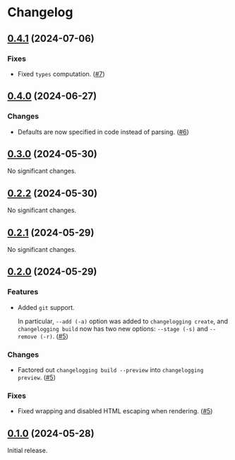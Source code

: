 # Changelog

<!-- changelogging: start -->

## [0.4.1](https://github.com/nekitdev/changelogging/tree/v0.4.1) (2024-07-06)

### Fixes

- Fixed `types` computation. ([#7](https://github.com/nekitdev/changelogging/pull/7))

## [0.4.0](https://github.com/nekitdev/changelogging/tree/v0.4.0) (2024-06-27)

### Changes

- Defaults are now specified in code instead of parsing.
  ([#6](https://github.com/nekitdev/changelogging/pull/6))

## [0.3.0](https://github.com/nekitdev/changelogging/tree/v0.3.0) (2024-05-30)

No significant changes.

## [0.2.2](https://github.com/nekitdev/changelogging/tree/v0.2.2) (2024-05-30)

No significant changes.

## [0.2.1](https://github.com/nekitdev/changelogging/tree/v0.2.1) (2024-05-29)

No significant changes.

## [0.2.0](https://github.com/nekitdev/changelogging/tree/v0.2.0) (2024-05-29)

### Features

- Added `git` support.

  In particular, `--add (-a)` option was added to `changelogging create`,
  and `changelogging build` now has two new options: `--stage (-s)` and `--remove (-r)`.
  ([#5](https://github.com/nekitdev/changelogging/pull/5))

### Changes

- Factored out `changelogging build --preview` into `changelogging preview`.
  ([#5](https://github.com/nekitdev/changelogging/pull/5))

### Fixes

- Fixed wrapping and disabled HTML escaping when rendering.
  ([#5](https://github.com/nekitdev/changelogging/pull/5))

## [0.1.0](https://github.com/nekitdev/changelogging/tree/v0.1.0) (2024-05-28)

Initial release.
